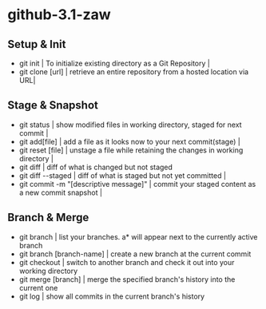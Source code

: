# github-3.1-zaw
## Setup & Init
- git init | To initialize existing directory as a Git Repository |
- git clone [url] | retrieve an entire repository from a hosted location via URL|

## Stage & Snapshot
- git status | show modified files in working directory, staged for next commit |
- git add[file] | add a file as it looks now to your next commit(stage) |
- git reset [file] | unstage a file while retaining the changes in working directory |
- git diff | diff of what is changed but not staged
- git diff --staged | diff of what is staged but not yet committed |
- git commit -m "[descriptive message]" | commit your staged content as a new commit snapshot |

## Branch & Merge
- git branch    |   list your branches. a* will appear next to the currently active branch
- git branch [branch-name]  |   create a new branch at the current commit
- git checkout  |   switch to another branch and check it out into your working directory
- git merge [branch]    |   merge the specified branch's history into the current one
- git log   |   show all commits in the current branch's history